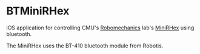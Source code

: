 # BTMiniRHex
iOS application for controlling CMU's [Robomechanics](https://www.cmu.edu/me/robomechanicslab/) lab's [MiniRHex](https://github.com/robomechanics/MiniRHex) using bluetooth.

The MiniRHex uses the BT-410 bluetooth module from Robotis.
